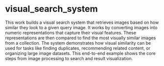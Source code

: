 # visual_search_system

This work builds a visual search system that retrieves images based on how similar they look to a given query image. It works by converting images into numeric representations that capture their visual features. These representations are then compared to find the most visually similar images from a collection. The system demonstrates how visual similarity can be used for tasks like finding duplicates, recommending related content, or organizing large image datasets. This end-to-end example shows the core steps from image processing to search and result visualization.
